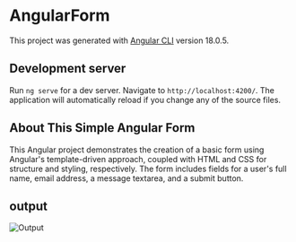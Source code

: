 # AngularForm

This project was generated with [Angular CLI](https://github.com/angular/angular-cli) version 18.0.5.

## Development server

Run `ng serve` for a dev server. Navigate to `http://localhost:4200/`. The application will automatically reload if you change any of the source files.

## About This Simple Angular Form

This Angular project demonstrates the creation of a basic form using Angular's template-driven approach, coupled with HTML and CSS for structure and styling, respectively.
 The form includes fields for a user's full name, email address, a message textarea, and a submit button.
 ## output
 ![Output](https://github.com/RasanjaliHerath/AngularForm/assets/154677088/a1af8298-044d-4f6b-bbf9-3162de2b5e32)
